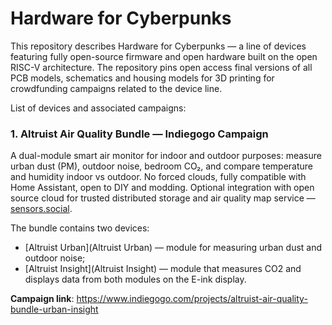 # Hardware for Cyberpunks

This repository describes Hardware for Cyberpunks — a line of devices featuring fully open-source firmware and open hardware built on the open RISC-V architecture. The repository pins open access final versions of all PCB models, schematics and housing models for 3D printing for crowdfunding campaigns related to the device line.

List of devices and associated campaigns:

### 1. Altruist Air Quality Bundle — Indiegogo Campaign

A dual-module smart air monitor for indoor and outdoor purposes: measure urban dust (PM), outdoor noise, bedroom CO₂, and compare temperature and humidity indoor vs outdoor. No forced clouds, fully compatible with Home Assistant, open to DIY and modding. Optional integration with open source cloud for trusted distributed storage and air quality map service — [sensors.social](sensors.social).

The bundle contains two devices:

- [Altruist Urban](Altruist Urban) — module for measuring urban dust and outdoor noise;
- [Altruist Insight](Altruist Insight) — module that measures CO2 and displays data from both modules on the E-ink display.

**Campaign link**: https://www.indiegogo.com/projects/altruist-air-quality-bundle-urban-insight
